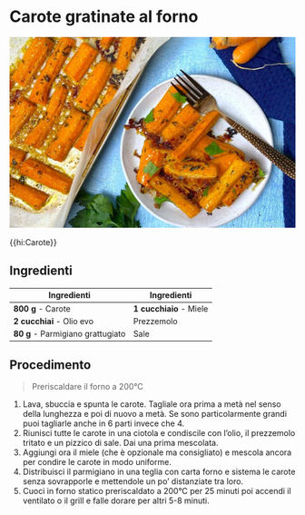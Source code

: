 # Carote gratinate al forno

![](img/Carote-gratinate-al-forno.jpg)

{{hi:Carote}}

## Ingredienti

| Ingredienti                  | Ingredienti             |
| ---------------------------- | ----------------------- |
| **800 g** - Carote | **1 cucchiaio** - Miele |
| **2 cucchiai** - Olio evo | Prezzemolo |
| **80 g** - Parmigiano grattugiato | Sale |


## Procedimento

> Preriscaldare il forno a 200°C

1. Lava, sbuccia e spunta le carote. Tagliale ora prima a metà nel senso della lunghezza e poi di nuovo a metà. Se sono particolarmente grandi puoi tagliarle anche in 6 parti invece che 4.
2. Riunisci tutte le carote in una ciotola e condiscile con l’olio, il prezzemolo tritato e un pizzico di sale. Dai una prima mescolata.
3. Aggiungi ora il miele (che è opzionale ma consigliato) e mescola ancora per condire le carote in modo uniforme.
4. Distribuisci il parmigiano in una teglia con carta forno e sistema le carote senza sovrapporle e mettendole un po’ distanziate tra loro. 
5. Cuoci in forno statico preriscaldato a 200°C per 25 minuti poi accendi il ventilato o il grill e falle dorare per altri 5-8 minuti.


